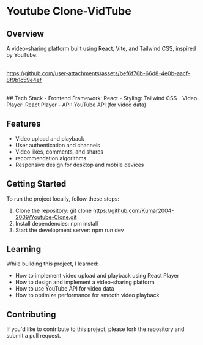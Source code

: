 # Youtube Clone-VidTube

## Overview
A video-sharing platform built using React, Vite, and Tailwind CSS, inspired by YouTube.</br>
</br>


https://github.com/user-attachments/assets/bef6f76b-66d8-4e0b-aacf-8f9b1c59e4ef

</br>
## Tech Stack
- Frontend Framework: React
- Styling: Tailwind CSS
- Video Player: React Player
- API: YouTube API (for video data)

## Features
- Video upload and playback
- User authentication and channels
- Video likes, comments, and shares
- recommendation algorithms
- Responsive design for desktop and mobile devices

## Getting Started
To run the project locally, follow these steps:

1. Clone the repository: git clone https://github.com/Kumar2004-2009/Youtube-Clone.git
2. Install dependencies: npm install
3. Start the development server: npm run dev

## Learning
While building this project, I learned:

- How to implement video upload and playback using React Player
- How to design and implement a video-sharing platform
- How to use YouTube API for video data
- How to optimize performance for smooth video playback

## Contributing
If you'd like to contribute to this project, please fork the repository and submit a pull request.
